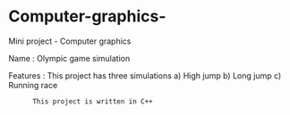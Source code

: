 # Computer-graphics-
Mini project - Computer graphics


Name : Olympic game simulation

Features : This project has three simulations
          a) High jump
          b) Long jump
          c) Running race
          
          This project is written in C++
